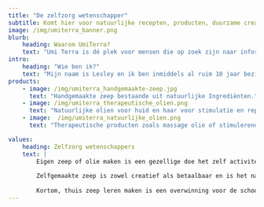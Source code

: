 ```yaml
---
title: "De zelfzorg wetenschapper"
subtitle: Komt hier voor natuurlijke recepten, producten, duurzame creaties & ideeën
image: /img/umiterra_banner.png
blurb:
    heading: Waarom UmiTerra?
    text: "Umi Terra is dé plek voor mensen die op zoek zijn naar informatie over het zelf maken van natuurlijke producten."
intro:
    heading: "Wie ben ik?"
    text: "Mijn naam is Lesley en ik ben inmiddels al ruim 10 jaar bezig met het maken van kruidenmengsels en het drogen van kruiden. Ik deel op deze website mijn kennis en ervaring op het gebied van natuurlijke producten, en geef je tips en tricks over hoe je zelf de mooiste en meest effectieve producten kunt maken. Of je nu geïnteresseerd bent in het kweken van kruiden, of in het maken van verzorgingsproducten voor je huid en haar, op Umi Terra vind je alles wat je nodig hebt om zelf aan de slag te gaan. Dus, laat je inspireren door de vele mogelijkheden die de natuur ons biedt, en begin vandaag nog met het maken van je eigen, unieke en natuurlijke producten!"
products:
    - image: /img/umiterra_handgemaakte-zeep.jpg
      text: "Handgemaakte zeep bestaande uit natuurlijke Ingrediënten."
    - image: /img/umiterra_therapeutische_olien.png
      text: "Natuurlijke olien voor huid en haar voor stimulatie en reparatie."
    - image:  /img/umiterra_natuurlijke_olien.png
      text: "Therapeutische producten zoals massage olie of stimulerende zalfjes."

values:
    heading: Zelfzorg wetenschappers
    text: |
        Eigen zeep of olie maken is een gezellige doe het zelf activiteit voor de doe-het-zelver.
        
        Zelfgemaakte zeep is zowel creatief als betaalbaar en is het natuurlijke, milieuvriendelijke alternatief voor dure zeep uit de winkel. Als je biologische ingrediënten gebruikt is zelf zeep maken niet alleen leuk maar ook milieuvriendelijk.
        
        Kortom, thuis zeep leren maken is een overwinning voor de schoonheidsroutine en voor het milieu.
---
```


